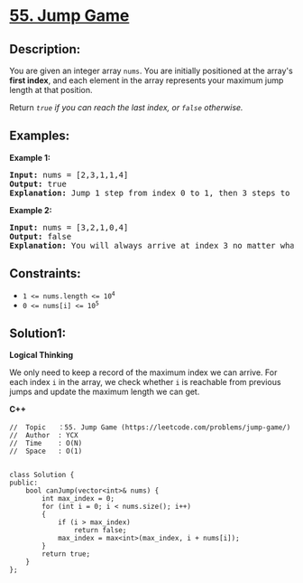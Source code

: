 # [55. Jump Game](https://leetcode.com/problems/jump-game/)


## Description:

<p>You are given an integer array <code>nums</code>. You are initially positioned at the array's <strong>first index</strong>, and each element in the array represents your maximum jump length at that position.</p>
<p>Return <em><code>true</code> if you can reach the last index, or <code>false</code> otherwise.</em></p>


## Examples:

<strong>Example 1:</strong>
<pre>
<strong>Input:</strong> nums = [2,3,1,1,4]
<strong>Output:</strong> true
<strong>Explanation:</strong> Jump 1 step from index 0 to 1, then 3 steps to the last index.
</pre>

<strong>Example 2:</strong>
<pre>
<strong>Input:</strong> nums = [3,2,1,0,4]
<strong>Output:</strong> false
<strong>Explanation:</strong> You will always arrive at index 3 no matter what. Its maximum jump length is 0, which makes it impossible to reach the last index.
</pre>


## Constraints:

<ul>
  <li><code>1 &lt;= nums.length &lt;= 10<sup>4</sup></code></li>
  <li><code>0 &lt;= nums[i] &lt;= 10<sup>5</sup></code></li>
</ul>


## Solution1:

<strong>Logical Thinking</strong>
<p>We only need to keep a record of the maximum index we can arrive. For each index <code>i</code> in the array, we check whether <code>i</code> is reachable from previous jumps and update the maximum length we can get. </p>


<strong>C++</strong>

```
//  Topic   ：55. Jump Game (https://leetcode.com/problems/jump-game/)
//  Author  : YCX
//  Time    : O(N)
//  Space   : O(1)


class Solution {
public:
    bool canJump(vector<int>& nums) {
        int max_index = 0;
        for (int i = 0; i < nums.size(); i++)
        {
            if (i > max_index)
                return false;
            max_index = max<int>(max_index, i + nums[i]);
        }
        return true;
    }
};
```